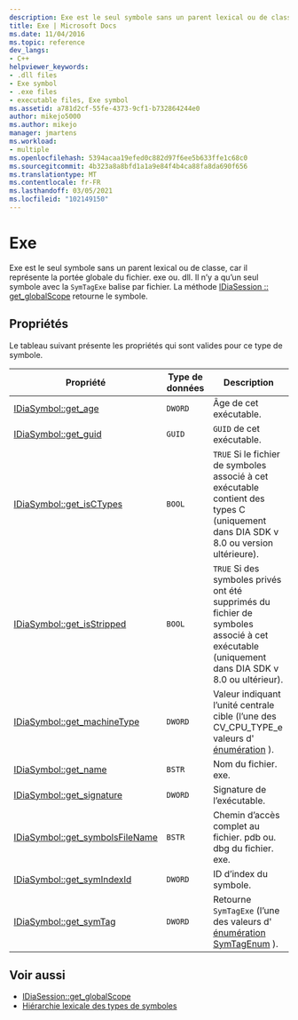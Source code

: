 ```yaml
---
description: Exe est le seul symbole sans un parent lexical ou de classe, car il représente la portée globale du fichier. exe ou. dll.
title: Exe | Microsoft Docs
ms.date: 11/04/2016
ms.topic: reference
dev_langs:
- C++
helpviewer_keywords:
- .dll files
- Exe symbol
- .exe files
- executable files, Exe symbol
ms.assetid: a781d2cf-55fe-4373-9cf1-b732864244e0
author: mikejo5000
ms.author: mikejo
manager: jmartens
ms.workload:
- multiple
ms.openlocfilehash: 5394acaa19efed0c882d97f6ee5b633ffe1c68c0
ms.sourcegitcommit: 4b323a8a8bfd1a1a9e84f4b4ca88fa8da690f656
ms.translationtype: MT
ms.contentlocale: fr-FR
ms.lasthandoff: 03/05/2021
ms.locfileid: "102149150"
---
```

# <a name="exe"></a>Exe
Exe est le seul symbole sans un parent lexical ou de classe, car il représente la portée globale du fichier. exe ou. dll. Il n’y a qu’un seul symbole avec la `SymTagExe` balise par fichier. La méthode [IDiaSession :: get_globalScope](../../debugger/debug-interface-access/idiasession-get-globalscope.md) retourne le symbole.

## <a name="properties"></a>Propriétés
 Le tableau suivant présente les propriétés qui sont valides pour ce type de symbole.

|Propriété|Type de données|Description|
|--------------|---------------|-----------------|
|[IDiaSymbol::get_age](../../debugger/debug-interface-access/idiasymbol-get-age.md)|`DWORD`|Âge de cet exécutable.|
|[IDiaSymbol::get_guid](../../debugger/debug-interface-access/idiasymbol-get-guid.md)|`GUID`|`GUID` de cet exécutable.|
|[IDiaSymbol::get_isCTypes](../../debugger/debug-interface-access/idiasymbol-get-isctypes.md)|`BOOL`|`TRUE` Si le fichier de symboles associé à cet exécutable contient des types C (uniquement dans DIA SDK v 8.0 ou version ultérieure).|
|[IDiaSymbol::get_isStripped](../../debugger/debug-interface-access/idiasymbol-get-isstripped.md)|`BOOL`|`TRUE` Si des symboles privés ont été supprimés du fichier de symboles associé à cet exécutable (uniquement dans DIA SDK v 8.0 ou ultérieur).|
|[IDiaSymbol::get_machineType](../../debugger/debug-interface-access/idiasymbol-get-machinetype.md)|`DWORD`|Valeur indiquant l’unité centrale cible (l’une des CV_CPU_TYPE_e valeurs d' [énumération](../../debugger/debug-interface-access/cv-cpu-type-e.md) ).|
|[IDiaSymbol::get_name](../../debugger/debug-interface-access/idiasymbol-get-name.md)|`BSTR`|Nom du fichier. exe.|
|[IDiaSymbol::get_signature](../../debugger/debug-interface-access/idiasymbol-get-signature.md)|`DWORD`|Signature de l’exécutable.|
|[IDiaSymbol::get_symbolsFileName](../../debugger/debug-interface-access/idiasymbol-get-symbolsfilename.md)|`BSTR`|Chemin d’accès complet au fichier. pdb ou. dbg du fichier. exe.|
|[IDiaSymbol::get_symIndexId](../../debugger/debug-interface-access/idiasymbol-get-symindexid.md)|`DWORD`|ID d’index du symbole.|
|[IDiaSymbol::get_symTag](../../debugger/debug-interface-access/idiasymbol-get-symtag.md)|`DWORD`|Retourne `SymTagExe` (l’une des valeurs d' [énumération SymTagEnum](../../debugger/debug-interface-access/symtagenum.md) ).|

## <a name="see-also"></a>Voir aussi
- [IDiaSession::get_globalScope](../../debugger/debug-interface-access/idiasession-get-globalscope.md)
- [Hiérarchie lexicale des types de symboles](../../debugger/debug-interface-access/lexical-hierarchy-of-symbol-types.md)

